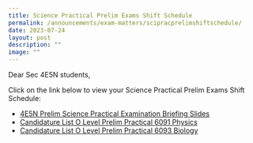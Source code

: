 ```yaml
---
title: Science Practical Prelim Exams Shift Schedule
permalink: /announcements/exam-matters/scipracprelimshiftschedule/
date: 2023-07-24
layout: post
description: ""
image: ""
---
```

Dear Sec 4E5N students,

Click on the link below to view your Science Practical Prelim Exams Shift Schedule:

* [4E5N Prelim Science Practical Examination Briefing Slides](/files/4e5n%20prelim%20science%20practical%20examination%20briefing%20slides%20for%20students.pdf)
* [Candidature List O Level Prelim Practical 6091 Physics](/files/2023%20physics%20candidature%20list%20o%20level%20prelim%20practical%206091.pdf)
* [Candidature List O Level Prelim Practical 6093 Biology](/files/2023%20biology%20candidature%20list%20o%20level%20prelim%20practical%206093.pdf)